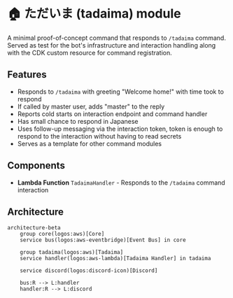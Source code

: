 # 🏠 ただいま (tadaima) module

A minimal proof-of-concept command that responds to `/tadaima` command. Served as test for the bot's infrastructure and interaction handling along with the CDK custom resource for command registration.

## Features

- Responds to `/tadaima` with greeting "Welcome home!" with time took to respond
- If called by master user, adds "master" to the reply
- Reports cold starts on interaction endpoint and command handler
- Has small chance to respond in Japanese
- Uses follow-up messaging via the interaction token, token is enough to respond to the interaction without having to read secrets
- Serves as a template for other command modules

## Components

- **Lambda Function** `TadaimaHandler` - Responds to the `/tadaima` command interaction

## Architecture

```mermaid
architecture-beta
    group core(logos:aws)[Core]
    service bus(logos:aws-eventbridge)[Event Bus] in core

    group tadaima(logos:aws)[Tadaima]
    service handler(logos:aws-lambda)[Tadaima Handler] in tadaima

    service discord(logos:discord-icon)[Discord]

    bus:R --> L:handler
    handler:R --> L:discord
```
